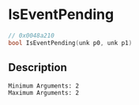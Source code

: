 # IsEventPending
```c
// 0x0048a210
bool IsEventPending(unk p0, unk p1)
```
## Description
```
Minimum Arguments: 2
Maximum Arguments: 2
```
